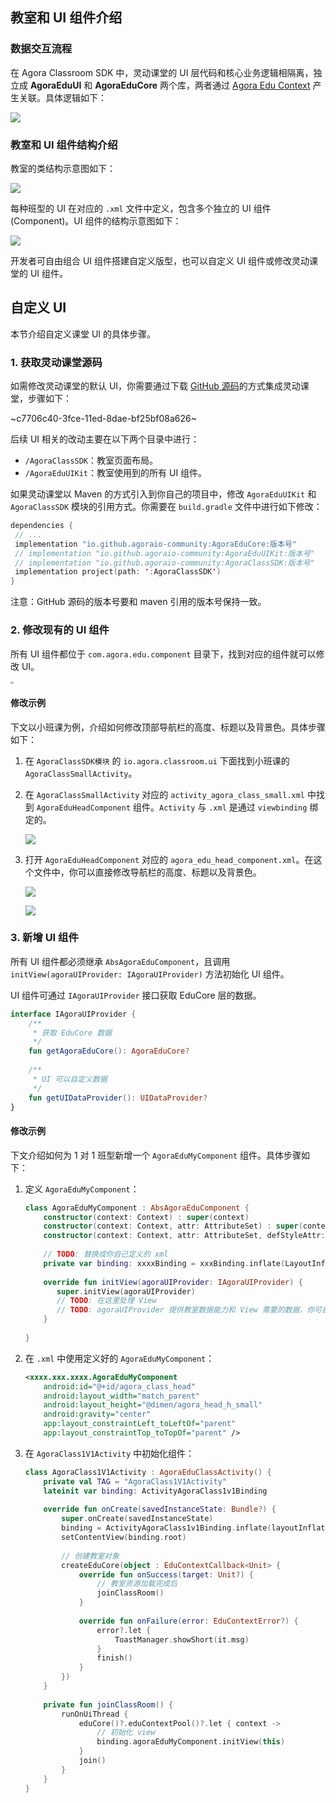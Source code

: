 ## 教室和 UI 组件介绍

### 数据交互流程

在 Agora Classroom SDK 中，灵动课堂的 UI 层代码和核心业务逻辑相隔离，独立成 **AgoraEduUI** 和 **AgoraEduCore** 两个库，两者通过 [Agora Edu Context](/cn/agora-class/API%20Reference/edu_context_kotlin/API/edu_context_api_overview.html) 产生关联。具体逻辑如下：

![](https://web-cdn.agora.io/docs-files/1650273644082)

### 教室和 UI 组件结构介绍

教室的类结构示意图如下：

![](https://web-cdn.agora.io/docs-files/1650362684444)

每种班型的 UI 在对应的 `.xml` 文件中定义，包含多个独立的 UI 组件 (Component)。UI 组件的结构示意图如下：

![](https://web-cdn.agora.io/docs-files/1650362871036)

开发者可自由组合 UI 组件搭建自定义版型，也可以自定义 UI 组件或修改灵动课堂的 UI 组件。

## 自定义 UI

本节介绍自定义课堂 UI 的具体步骤。

### 1. 获取灵动课堂源码

如需修改灵动课堂的默认 UI，你需要通过下载 [GitHub 源码](https://github.com/AgoraIO-Community/CloudClass-Android)的方式集成灵动课堂，步骤如下：

~c7706c40-3fce-11ed-8dae-bf25bf08a626~

后续 UI 相关的改动主要在以下两个目录中进行：

- `/AgoraClassSDK`：教室页面布局。
- `/AgoraEduUIKit`：教室使用到的所有 UI 组件。

如果灵动课堂以 Maven 的方式引入到你自己的项目中，修改 `AgoraEduUIKit` 和 `AgoraClassSDK` 模块的引用方式。你需要在 `build.gradle` 文件中进行如下修改：

   ```kotlin
   dependencies {
    // ...
    implementation "io.github.agoraio-community:AgoraEduCore:版本号"
    // implementation "io.github.agoraio-community:AgoraEduUIKit:版本号"
    // implementation "io.github.agoraio-community:AgoraClassSDK:版本号"
    implementation project(path: ':AgoraClassSDK')
   }
   ```
   

<div class="alert note">注意：GitHub 源码的版本号要和 maven 引用的版本号保持一致。</div>

### 2. 修改现有的 UI 组件

所有 UI 组件都位于 `com.agora.edu.component` 目录下，找到对应的组件就可以修改 UI。

<img src="https://web-cdn.agora.io/docs-files/1650365793677" style="zoom:30%;" />

#### 修改示例

下文以小班课为例，介绍如何修改顶部导航栏的高度、标题以及背景色。具体步骤如下：

1. 在 `AgoraClassSDK模块` 的 `io.agora.classroom.ui` 下面找到小班课的 `AgoraClassSmallActivity`。

2. 在 `AgoraClassSmallActivity` 对应的 `activity_agora_class_small.xml` 中找到 `AgoraEduHeadComponent` 组件。`Activity` 与 `.xml` 是通过 `viewbinding` 绑定的。

   ![](https://web-cdn.agora.io/docs-files/1650438722532)

3. 打开 `AgoraEduHeadComponent` 对应的 `agora_edu_head_component.xml`。在这个文件中，你可以直接修改导航栏的高度、标题以及背景色。

   ![](https://web-cdn.agora.io/docs-files/1650438755866)

   ![](https://web-cdn.agora.io/docs-files/1650438826125)

### 3. 新增 UI 组件

所有 UI 组件都必须继承 `AbsAgoraEduComponent`，且调用 `initView(agoraUIProvider: IAgoraUIProvider)` 方法初始化 UI 组件。

UI 组件可通过 `IAgoraUIProvider` 接口获取 EduCore 层的数据。

```kotlin
interface IAgoraUIProvider {
    /**
     * 获取 EduCore 数据
     */
    fun getAgoraEduCore(): AgoraEduCore?
 
    /**
     * UI 可以自定义数据
     */
    fun getUIDataProvider(): UIDataProvider?
}
```

#### 修改示例

下文介绍如何为 1 对 1 班型新增一个 `AgoraEduMyComponent` 组件。具体步骤如下：

1. 定义 `AgoraEduMyComponent`：

   ```kotlin
   class AgoraEduMyComponent : AbsAgoraEduComponent {
       constructor(context: Context) : super(context)
       constructor(context: Context, attr: AttributeSet) : super(context, attr)
       constructor(context: Context, attr: AttributeSet, defStyleAttr: Int) : super(context, attr, defStyleAttr)
    
       // TODO: 替换成你自己定义的 xml
       private var binding: xxxxBinding = xxxBinding.inflate(LayoutInflater.from(context), this, true)
    
       override fun initView(agoraUIProvider: IAgoraUIProvider) {
          super.initView(agoraUIProvider)
          // TODO: 在这里处理 View      
          // TODO: agoraUIProvider 提供教室数据能力和 View 需要的数据，你可自行定义
       }
      
   }
   ```

2. 在 `.xml` 中使用定义好的 `AgoraEduMyComponent`：

   ```xml
   <xxxx.xxx.xxxx.AgoraEduMyComponent
       android:id="@+id/agora_class_head"
       android:layout_width="match_parent"
       android:layout_height="@dimen/agora_head_h_small"
       android:gravity="center"
       app:layout_constraintLeft_toLeftOf="parent"
       app:layout_constraintTop_toTopOf="parent" />
   ```

3. 在 `AgoraClass1V1Activity` 中初始化组件：

   ```kotlin
   class AgoraClass1V1Activity : AgoraEduClassActivity() {
       private val TAG = "AgoraClass1V1Activity"
       lateinit var binding: ActivityAgoraClass1v1Binding
    
       override fun onCreate(savedInstanceState: Bundle?) {
           super.onCreate(savedInstanceState)
           binding = ActivityAgoraClass1v1Binding.inflate(layoutInflater)
           setContentView(binding.root)
    
           // 创建教室对象
           createEduCore(object : EduContextCallback<Unit> {
               override fun onSuccess(target: Unit?) {
                   // 教室资源加载完成后
                   joinClassRoom()
               }
    
               override fun onFailure(error: EduContextError?) {
                   error?.let {
                       ToastManager.showShort(it.msg)
                   }
                   finish()
               }
           })
       }
    
       private fun joinClassRoom() {
           runOnUiThread {
               eduCore()?.eduContextPool()?.let { context ->
                   // 初始化 view
                   binding.agoraEduMyComponent.initView(this)
               }
               join()
           }
       }
   }
   ```